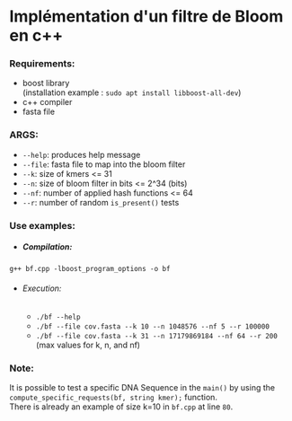 # Implémentation d'un filtre de Bloom en c++

### Requirements:  
- boost library  
(installation example : `sudo apt install libboost-all-dev`)
- c++ compiler
- fasta file

### ARGS:  
- `--help`: produces help message
- `--file`: fasta file to map into the bloom filter
- `--k`: size of kmers <= 31
- `--n`: size of bloom filter in bits <= 2^34 (bits)
- `--nf`: number of applied hash functions <= 64  
- `--r`: number of random `is_present()` tests

### Use examples:  
- ##### Compilation:  
`g++ bf.cpp -lboost_program_options -o bf`
- ###### Execution:
    - `./bf --help`
    - `./bf --file cov.fasta --k 10 --n 1048576 --nf 5 --r 100000`
    - `./bf --file cov.fasta --k 31 --n 17179869184 --nf 64 --r 200` (max values for k, n, and nf)

### Note:  
It is possible to test a specific DNA Sequence in the `main()` by using the `compute_specific_requests(bf, string kmer);` function.  
There is already an example of size k=10 in `bf.cpp` at line `80`.  